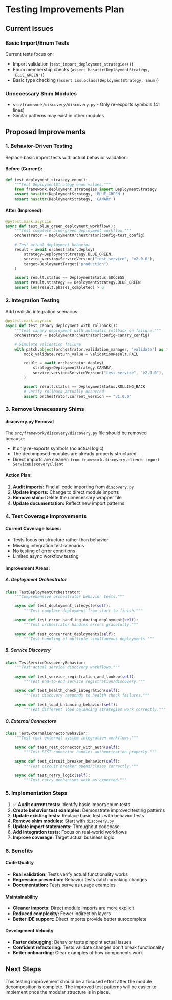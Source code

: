 # Testing Improvements Plan

## Current Issues

### Basic Import/Enum Tests
Current tests focus on:
- Import validation (`test_import_deployment_strategies()`)
- Enum membership checks (`assert hasattr(DeploymentStrategy, 'BLUE_GREEN')`)
- Basic type checking (`assert issubclass(DeploymentStrategy, Enum)`)

### Unnecessary Shim Modules
- `src/framework/discovery/discovery.py` - Only re-exports symbols (41 lines)
- Similar patterns may exist in other modules

## Proposed Improvements

### 1. Behavior-Driven Testing

Replace basic import tests with actual behavior validation:

#### Before (Current):
```python
def test_deployment_strategy_enum():
    """Test DeploymentStrategy enum values."""
    from framework.deployment.strategies import DeploymentStrategy
    assert hasattr(DeploymentStrategy, 'BLUE_GREEN')
    assert hasattr(DeploymentStrategy, 'CANARY')
```

#### After (Improved):
```python
@pytest.mark.asyncio
async def test_blue_green_deployment_workflow():
    """Test complete blue-green deployment workflow."""
    orchestrator = DeploymentOrchestrator(config=test_config)

    # Test actual deployment behavior
    result = await orchestrator.deploy(
        strategy=DeploymentStrategy.BLUE_GREEN,
        service_version=ServiceVersion("test-service", "v2.0.0"),
        target=DeploymentTarget("production")
    )

    assert result.status == DeploymentStatus.SUCCESS
    assert result.strategy == DeploymentStrategy.BLUE_GREEN
    assert len(result.phases_completed) > 0
```

### 2. Integration Testing

Add realistic integration scenarios:

```python
@pytest.mark.asyncio
async def test_canary_deployment_with_rollback():
    """Test canary deployment with automatic rollback on failure."""
    orchestrator = DeploymentOrchestrator(config=canary_config)

    # Simulate validation failure
    with patch.object(orchestrator.validation_manager, 'validate') as mock_validate:
        mock_validate.return_value = ValidationResult.FAIL

        result = await orchestrator.deploy(
            strategy=DeploymentStrategy.CANARY,
            service_version=ServiceVersion("test-service", "v2.0.0"),
        )

        assert result.status == DeploymentStatus.ROLLING_BACK
        # Verify rollback actually occurred
        assert orchestrator.current_version == "v1.0.0"
```

### 3. Remove Unnecessary Shims

#### discovery.py Removal
The `src/framework/discovery/discovery.py` file should be removed because:
- It only re-exports symbols (no actual logic)
- The decomposed modules are already properly structured
- Direct imports are cleaner: `from framework.discovery.clients import ServiceDiscoveryClient`

#### Action Plan:
1. **Audit imports:** Find all code importing from `discovery.py`
2. **Update imports:** Change to direct module imports
3. **Remove shim:** Delete the unnecessary wrapper file
4. **Update documentation:** Reflect new import patterns

### 4. Test Coverage Improvements

#### Current Coverage Issues:
- Tests focus on structure rather than behavior
- Missing integration test scenarios
- No testing of error conditions
- Limited async workflow testing

#### Improvement Areas:

##### A. Deployment Orchestrator
```python
class TestDeploymentOrchestrator:
    """Comprehensive orchestrator behavior tests."""

    async def test_deployment_lifecycle(self):
        """Test complete deployment from start to finish."""

    async def test_error_handling_during_deployment(self):
        """Test orchestrator handles errors gracefully."""

    async def test_concurrent_deployments(self):
        """Test handling of multiple simultaneous deployments."""
```

##### B. Service Discovery
```python
class TestServiceDiscoveryBehavior:
    """Test actual service discovery workflows."""

    async def test_service_registration_and_lookup(self):
        """Test end-to-end service registration/discovery."""

    async def test_health_check_integration(self):
        """Test discovery responds to health check failures."""

    async def test_load_balancing_behavior(self):
        """Test different load balancing strategies work correctly."""
```

##### C. External Connectors
```python
class TestExternalConnectorBehavior:
    """Test real external system integration workflows."""

    async def test_rest_connector_with_auth(self):
        """Test REST connector handles authentication properly."""

    async def test_circuit_breaker_behavior(self):
        """Test circuit breaker opens/closes correctly."""

    async def test_retry_logic(self):
        """Test retry mechanisms work as expected."""
```

### 5. Implementation Steps

1. ✅ **Audit current tests:** Identify basic import/enum tests
2. **Create behavior test examples:** Demonstrate improved testing patterns
3. **Update existing tests:** Replace basic tests with behavior tests
4. **Remove shim modules:** Start with `discovery.py`
5. **Update import statements:** Throughout codebase
6. **Add integration tests:** Focus on real-world workflows
7. **Improve coverage:** Target actual business logic

### 6. Benefits

#### Code Quality
- **Real validation:** Tests verify actual functionality works
- **Regression prevention:** Behavior tests catch breaking changes
- **Documentation:** Tests serve as usage examples

#### Maintainability
- **Cleaner imports:** Direct module imports are more explicit
- **Reduced complexity:** Fewer indirection layers
- **Better IDE support:** Direct imports provide better autocomplete

#### Development Velocity
- **Faster debugging:** Behavior tests pinpoint actual issues
- **Confident refactoring:** Tests validate changes don't break functionality
- **Better onboarding:** Clear examples of how components work

## Next Steps

This testing improvement should be a focused effort after the module decomposition is complete. The improved test patterns will be easier to implement once the modular structure is in place.

